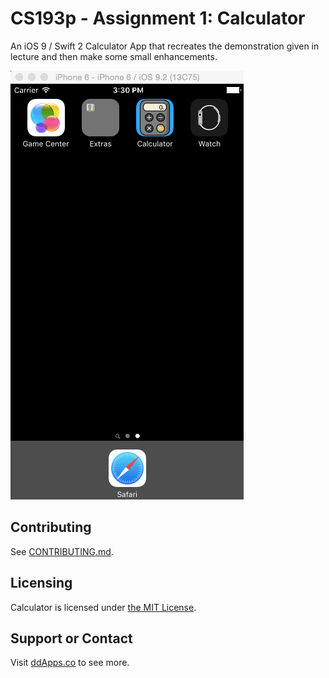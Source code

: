 # CS193p - Assignment 1: Calculator

An iOS 9 / Swift 2 Calculator App that recreates the demonstration given in lecture and then make some small enhancements.

![](Art/Screenshot/Calculator00.gif?raw=true)

## Contributing

See [CONTRIBUTING.md](CONTRIBUTING.md).

## Licensing
Calculator is licensed under [the MIT License](LICENSE).

## Support or Contact
Visit [ddApps.co](http://ddapps.co) to see more.